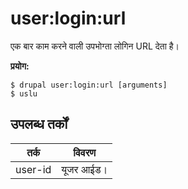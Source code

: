# user:login:url
एक बार काम करने वाली उपभोग्ता लोगिन URL देता है।

**प्रयोग:**
```
$ drupal user:login:url [arguments]
$ uslu  
```

## उपलब्ध तर्कों
तर्क | विवरण
---------|-------------
user-id | यूजर आईड।
